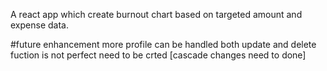 A react app which create burnout chart based on targeted amount and expense data.

#future enhancement 
more profile can be handled 
both update and delete fuction  is not perfect need to be crted [cascade changes need to done]
